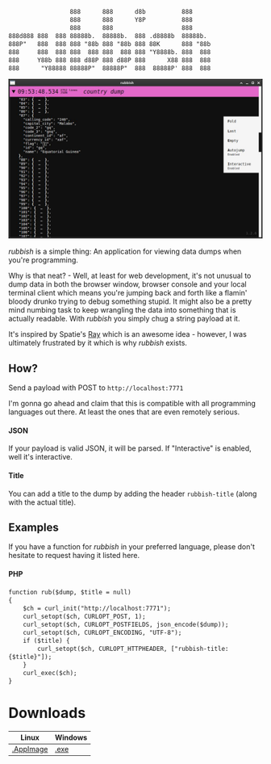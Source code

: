 ```
                 888      888      d8b          888      
                 888      888      Y8P          888      
                 888      888                   888      
888d888 888  888 88888b.  88888b.  888 .d8888b  88888b.  
888P"   888  888 888 "88b 888 "88b 888 88K      888 "88b 
888     888  888 888  888 888  888 888 "Y8888b. 888  888 
888     Y88b 888 888 d88P 888 d88P 888      X88 888  888 
888      "Y88888 88888P"  88888P"  888  88888P' 888  888 
```

![screenshot](https://github.com/superDuperCyberTechno/rubbish/raw/main/screenshot.jpg)

_rubbish_ is a simple thing: An application for viewing data dumps when you're programming. 

Why is that neat? - Well, at least for web development, it's not unusual to dump data in both the browser window, browser console and your local terminal client which means you're jumping back and forth like a flamin' bloody drunko trying to debug something stupid. It might also be a pretty mind numbing task to keep wrangling the data into something that is actually readable. With _rubbish_ you simply chug a string payload at it.

It's inspired by Spatie's [Ray](https://myray.app/) which is an awesome idea - however, I was ultimately frustrated by it which is why _rubbish_ exists.

## How?
Send a payload with POST to `http://localhost:7771`

I'm gonna go ahead and claim that this is compatible with all programming languages out there. At least the ones that are even remotely serious.

#### JSON
If your payload is valid JSON, it will be parsed. If "Interactive" is enabled, well it's interactive.

#### Title
You can add a title to the dump by adding the header `rubbish-title` (along with the actual title).

## Examples
If you have a function for _rubbish_ in your preferred language, please don't hesitate to request having it listed here.

#### PHP
```
function rub($dump, $title = null)
{
    $ch = curl_init("http://localhost:7771");
    curl_setopt($ch, CURLOPT_POST, 1);
    curl_setopt($ch, CURLOPT_POSTFIELDS, json_encode($dump));
    curl_setopt($ch, CURLOPT_ENCODING, "UTF-8");
    if ($title) {
        curl_setopt($ch, CURLOPT_HTTPHEADER, ["rubbish-title: {$title}"]);
    }
    curl_exec($ch);
}
```

# Downloads

|Linux|Windows|
|---|---|
|[.AppImage](https://github.com/superDuperCyberTechno/rubbish/raw/main/dist/rubbish.AppImage)|[.exe](https://github.com/superDuperCyberTechno/rubbish/raw/main/dist/rubbish.exe)|
